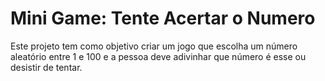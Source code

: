# Mini Game: Tente Acertar o Numero
 Este projeto tem como objetivo criar um jogo que escolha um número aleatório entre 1 e 100 e a pessoa deve adivinhar que número é esse ou desistir de tentar.
